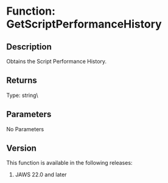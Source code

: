 # Function: GetScriptPerformanceHistory

## Description

Obtains the Script Performance History.

## Returns

Type: string\

## Parameters

No Parameters

## Version

This function is available in the following releases:

1.  JAWS 22.0 and later
